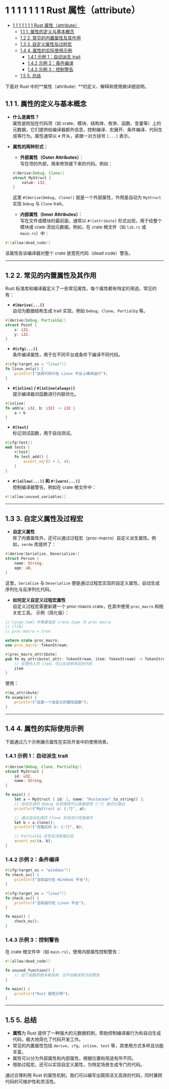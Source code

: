 # 1 1 1 1 1 1 1 Rust 属性（attribute）

<!-- TOC START -->
- [1 1 1 1 1 1 1 Rust 属性（attribute）](#1-1-1-1-1-1-1-rust-属性（attribute）)
  - [1.1 1. 属性的定义与基本概念](#1-属性的定义与基本概念)
  - [1.2 2. 常见的内置属性及其作用](#2-常见的内置属性及其作用)
  - [1.3 3. 自定义属性及过程宏](#3-自定义属性及过程宏)
  - [1.4 4. 属性的实际使用示例](#4-属性的实际使用示例)
    - [1.4.1 示例 1：自动派生 trait](#示例-1：自动派生-trait)
    - [1.4.2 示例 2：条件编译](#示例-2：条件编译)
    - [1.4.3 示例 3：控制警告](#示例-3：控制警告)
  - [1.5 5. 总结](#5-总结)
<!-- TOC END -->

下面对 Rust 中的**属性（attribute）**的定义、解释和使用做详细说明。

## 1.1 1. 属性的定义与基本概念

- **什么是属性？**  
  属性是附加在代码项（如 crate、模块、结构体、枚举、函数、变量等）上的元数据，它们提供给编译器额外信息，控制编译、宏展开、条件编译、代码生成等行为。属性通常以 `#` 开头，紧跟一对方括号 `[...]` 表示。

- **属性的两种形式：**  
  - **外部属性（Outer Attributes）**：  
    写在项的外部，用来修饰接下来的代码。例如：

  ```rust
  #[derive(Debug, Clone)]
  struct MyStruct {
      value: i32,
  }
  ```

  这里 `#[derive(Debug, Clone)]` 就是一个外部属性，作用是自动为 `MyStruct` 实现 `Debug` 与 `Clone` trait。

  - **内部属性（Inner Attributes）**：  
    写在文件或模块的最前面，通常以 `#![attribute]` 形式出现，用于给整个模块或 crate 添加元数据。例如，在 crate 根文件（如 `lib.rs` 或 `main.rs`）中：

```rust
#![allow(dead_code)]

```

该属性告诉编译器对整个 crate 放宽死代码（dead code）警告。

---

## 1.2 2. 常见的内置属性及其作用

Rust 标准库和编译器定义了一些常见属性，每个属性都有特定的用途。常见的有：

- **`#[derive(...)]`**  
  自动为数据结构生成 trait 实现，例如 `Debug`、`Clone`、`PartialEq` 等。

```rust
#[derive(Debug, PartialEq)]
struct Point {
    x: i32,
    y: i32,
}

```

- **`#[cfg(...)]`**  
  条件编译属性，用于在不同平台或条件下编译不同代码。

```rust
#[cfg(target_os = "linux")]
fn linux_only() {
    println!("这段代码只在 Linux 平台上编译运行");
}

```

- **`#[inline]` / `#[inline(always)]`**  
  提示编译器对函数进行内联优化。

```rust
#[inline]
fn add(a: i32, b: i32) -> i32 {
    a + b
}

```

- **`#[test]`**  
  标记测试函数，用于自动测试。

```rust
#[cfg(test)]
mod tests {
    #[test]
    fn test_add() {
        assert_eq!(2 + 2, 4);
    }
}

```

- **`#![allow(...)]` 和 `#![warn(...)]`**  
  控制编译器警告。例如在 crate 根文件中：

```rust
#![allow(unused_variables)]

```

---

## 1.3 3. 自定义属性及过程宏

- **自定义属性**  
  除了内置属性外，还可以通过过程宏（proc-macro）自定义派生属性。例如，`serde` 库提供了：

```rust
#[derive(Serialize, Deserialize)]
struct Person {
    name: String,
    age: u8,
}

```

这里，`Serialize` 与 `Deserialize` 便是通过过程宏实现的自定义属性，自动生成序列化与反序列化代码。

- **如何定义自定义过程宏属性**  
  自定义过程宏需要新建一个 proc-macro crate，在其中使用 `proc_macro` 和相关宏工具。
  示例（简化版）：

```rust
// Cargo.toml 中需要指定 crate-type 为 proc-macro
// [lib]
// proc-macro = true

extern crate proc_macro;
use proc_macro::TokenStream;

#[proc_macro_attribute]
pub fn my_attribute(_attr: TokenStream, item: TokenStream) -> TokenStream {
    // 处理传入的 item，可以生成修改后的代码
    item
}

```

  使用：

```rust
#[my_attribute]
fn example() {
    println!("这是一个自定义的属性函数");
}

```

---

## 1.4 4. 属性的实际使用示例

下面通过几个示例展示属性在实际开发中的使用场景。

### 1.4.1 示例 1：自动派生 trait

```rust:src/derive_example.rs
#[derive(Debug, Clone, PartialEq)]
struct MyStruct {
    id: u32,
    name: String,
}

fn main() {
    let a = MyStruct { id: 1, name: "Rustacean".to_string() };
    // 自动生成的 Debug 实现使得可以直接使用 {:?} 格式化输出
    println!("MyStruct a: {:?}", a);

    // 通过自动生成的 Clone 实现进行克隆操作
    let b = a.clone();
    println!("克隆后的 b: {:?}", b);

    // PartialEq 实现支持直接比较
    assert_eq!(a, b);
}

```

### 1.4.2 示例 2：条件编译

```rust:src/cfg_example.rs
#[cfg(target_os = "windows")]
fn check_os() {
    println!("当前运行在 Windows 平台");
}

#[cfg(target_os = "linux")]
fn check_os() {
    println!("当前运行在 Linux 平台");
}

fn main() {
    check_os();
}

```

### 1.4.3 示例 3：控制警告

在 crate 根文件中（如 `main.rs`），使用内部属性控制警告：

```rust:src/main.rs
#![allow(dead_code)]

fn unused_function() {
    // 这个函数即使未被调用，也不会触发死代码警告
}

fn main() {
    println!("Rust 属性示例");
}

```

---

## 1.5 5. 总结

- **属性**为 Rust 提供了一种强大的元数据机制，帮助控制编译器行为和自动生成代码，极大地简化了代码开发工作。
- 常见的内置属性包括 `derive`、`cfg`、`inline`、`test` 等，其使用方式多样且功能丰富。
- 属性可以分为外部属性和内部属性，根据位置和用途有所不同。
- 借助过程宏，还可以实现自定义属性，为特定场景生成专门的代码。

通过合理利用 Rust 的属性机制，我们可以编写出既简洁又高效的代码，同时兼顾代码的可维护性和灵活性。
